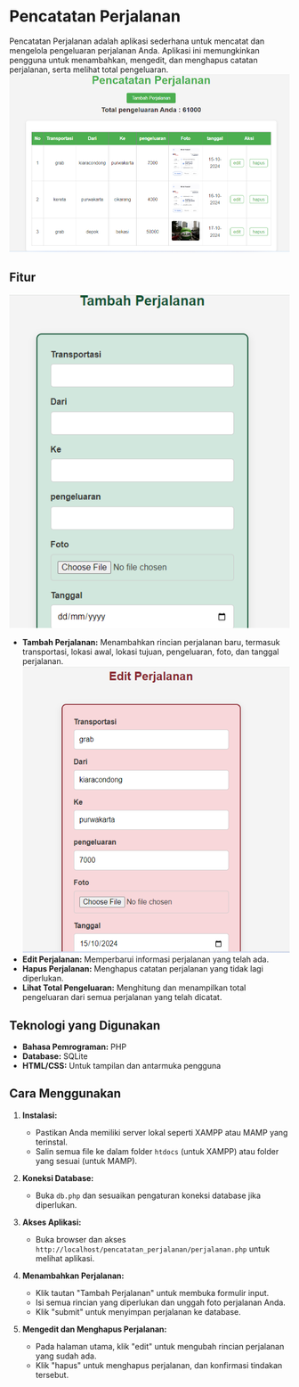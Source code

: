 # Pencatatan Perjalanan

Pencatatan Perjalanan adalah aplikasi sederhana untuk mencatat dan mengelola pengeluaran perjalanan Anda. Aplikasi ini memungkinkan pengguna untuk menambahkan, mengedit, dan menghapus catatan perjalanan, serta melihat total pengeluaran.
![Tampilan Perjalanan](./css/image/tampilan.png)


## Fitur
![Tampilan Perjalanan](./css/image/tambah.png)
- **Tambah Perjalanan:** Menambahkan rincian perjalanan baru, termasuk transportasi, lokasi awal, lokasi tujuan, pengeluaran, foto, dan tanggal perjalanan.
![Tampilan Perjalanan](./css/image/edit.png)
- **Edit Perjalanan:** Memperbarui informasi perjalanan yang telah ada.
- **Hapus Perjalanan:** Menghapus catatan perjalanan yang tidak lagi diperlukan.
- **Lihat Total Pengeluaran:** Menghitung dan menampilkan total pengeluaran dari semua perjalanan yang telah dicatat.

## Teknologi yang Digunakan

- **Bahasa Pemrograman:** PHP
- **Database:** SQLite
- **HTML/CSS:** Untuk tampilan dan antarmuka pengguna

## Cara Menggunakan

1. **Instalasi:**
   - Pastikan Anda memiliki server lokal seperti XAMPP atau MAMP yang terinstal.
   - Salin semua file ke dalam folder `htdocs` (untuk XAMPP) atau folder yang sesuai (untuk MAMP).

2. **Koneksi Database:**
   - Buka `db.php` dan sesuaikan pengaturan koneksi database jika diperlukan.

3. **Akses Aplikasi:**
   - Buka browser dan akses `http://localhost/pencatatan_perjalanan/perjalanan.php` untuk melihat aplikasi.

4. **Menambahkan Perjalanan:**
   - Klik tautan "Tambah Perjalanan" untuk membuka formulir input.
   - Isi semua rincian yang diperlukan dan unggah foto perjalanan Anda.
   - Klik "submit" untuk menyimpan perjalanan ke database.

5. **Mengedit dan Menghapus Perjalanan:**
   - Pada halaman utama, klik "edit" untuk mengubah rincian perjalanan yang sudah ada.
   - Klik "hapus" untuk menghapus perjalanan, dan konfirmasi tindakan tersebut.
